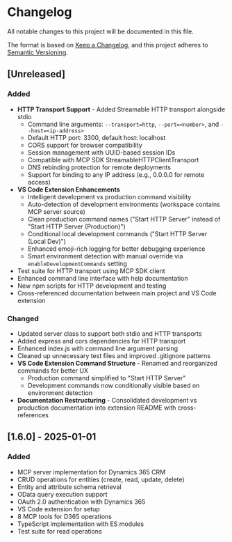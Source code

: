 # Changelog

All notable changes to this project will be documented in this file.

The format is based on [Keep a Changelog](https://keepachangelog.com/en/1.0.0/),
and this project adheres to [Semantic Versioning](https://semver.org/spec/v2.0.0.html).

## [Unreleased]

### Added

- **HTTP Transport Support** - Added Streamable HTTP transport alongside stdio
  - Command line arguments: `--transport=http`, `--port=<number>`, and `--host=<ip-address>`
  - Default HTTP port: 3300, default host: localhost
  - CORS support for browser compatibility
  - Session management with UUID-based session IDs
  - Compatible with MCP SDK StreamableHTTPClientTransport
  - DNS rebinding protection for remote deployments
  - Support for binding to any IP address (e.g., 0.0.0.0 for remote access)
- **VS Code Extension Enhancements**
  - Intelligent development vs production command visibility
  - Auto-detection of development environments (workspace contains MCP server source)
  - Clean production command names ("Start HTTP Server" instead of "Start HTTP Server (Production)")
  - Conditional local development commands ("Start HTTP Server (Local Dev)")
  - Enhanced emoji-rich logging for better debugging experience
  - Smart environment detection with manual override via `enableDevelopmentCommands` setting
- Test suite for HTTP transport using MCP SDK client
- Enhanced command line interface with help documentation
- New npm scripts for HTTP development and testing
- Cross-referenced documentation between main project and VS Code extension

### Changed

- Updated server class to support both stdio and HTTP transports
- Added express and cors dependencies for HTTP transport
- Enhanced index.js with command line argument parsing
- Cleaned up unnecessary test files and improved .gitignore patterns
- **VS Code Extension Command Structure** - Renamed and reorganized commands for better UX
  - Production command simplified to "Start HTTP Server"
  - Development commands now conditionally visible based on environment detection
- **Documentation Restructuring** - Consolidated development vs production documentation into extension README with cross-references

## [1.6.0] - 2025-01-01

### Added

- MCP server implementation for Dynamics 365 CRM
- CRUD operations for entities (create, read, update, delete)
- Entity and attribute schema retrieval
- OData query execution support
- OAuth 2.0 authentication with Dynamics 365
- VS Code extension for setup
- 8 MCP tools for D365 operations
- TypeScript implementation with ES modules
- Test suite for read operations

